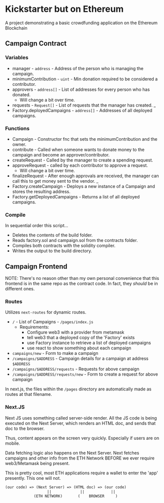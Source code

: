 # Kickstarter but on Ethereum

A project demonstrating a basic crowdfunding application on the Ethereum Blockchain

## Campaign Contract

### Variables

* manager - `address` - Address of the person who is managing the campaign.
* minimumContribution - `uint` - Min donation required to be considered a contributor.
* approvers - `address[]` - List of addresses for every person who has donated.
  * Will change a bit over time.
* requests - `Request[]` - List of requests that the manager has created.
_
* Factory.deployedCampaigns - `address[]` - Addresses of all deployed campaigns.

### Functions

* Campaign - Constructor fnc that sets the minimumContribution and the owner.
* contribute - Called when someone wants to donate money to the campaign and become an approver/contributor.
* createRequest - Called by the manager to create a spending request.
* approveRequest - called by each contributor to approve a request.
  * Will change a bit over time.
* finalizeRequest - After enough approvals are received, the manager can call this to get money sent to the vendor.
_
* Factory.createCampaign - Deploys a new instance of a Campaign and stores the resulting address.
* Factory.getDeployedCampaigns - Returns a list of all deployed campaigns.

### Compile

In sequential order this script...

* Deletes the contents of the build folder.
* Reads factory.sol and campaign.sol from the contracts folder.
* Compiles both contracts with the solidity compiler.
* Writes the output to the build directory.

<!-- If CI/CD is added, only run compile when contracts folder is actually changed. -->

## Campaign Frontend

NOTE: There's no reason other than my own personal convenience that this frontend is in the same repo as the contract code. In fact, they _should_ be in different ones.

### Routes

Utilizes `next-routes` for dynamic routes.

* `/` - List of Campaigns - `/pages/index.js`
  * Requirements:
    * Configure web3 with a provider from metamask
    * tell web3 that a deployed copy of the 'Factory' exists
    * use Factory instance to retrieve a list of deployed campaigns
    * use react to show something about each campaign
* `campaigns/new` - Form to make a campaign
* `/campaigns/$ADDRESS` - Campaign details for a campaign at address `$ADDRESS`
* `/campaigns/$ADDRESS/requests` - Requests for above campaign
* `/campaigns/$ADDRESS/requests/new` - Form to create a request for above campaign

In next.js, the files within the `/pages` directory are automatically made as routes at that filename.

### Next.JS

Next JS uses something called server-side render. All the JS code is being executed on the Next Server, which renders an HTML doc, and sends that doc to the browser.

Thus, content appears on the screen very quickly. Especially if users are on mobile.

Data fetching logic also happens on the Next Server. Next fetches campaigns and other info from the  ETH Network BEFORE we ever require web3/Metamask being present.

This is pretty cool, most ETH applications require a wallet to enter the 'app' presently. This one will not.

```txt
(our code) => (Next Server) => (HTML doc) => (our code)
                   ||             ||            ||
             (ETH NETWORK)       (    BROWSER     )
```
